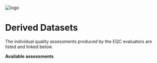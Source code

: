 ![logo](../LogoLine_horizon_C3S.png)

# Derived Datasets

The individual quality assessments produced by the EQC evaluators are listed and linked below.

**Available assessments**

```{tableofcontents}
```
